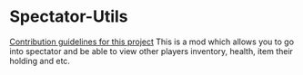 # Spectator-Utils
[Contribution guidelines for this project](docs/CONTRIBUTING.md)
This is a mod which allows you to go into spectator and be able to view other players inventory, health, item their holding and etc.
